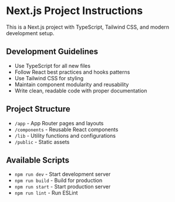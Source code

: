 <!-- Use this file to provide workspace-specific custom instructions to Copilot. For more details, visit https://code.visualstudio.com/docs/copilot/copilot-customization#_use-a-githubcopilotinstructionsmd-file -->

# Next.js Project Instructions

This is a Next.js project with TypeScript, Tailwind CSS, and modern development setup.

## Development Guidelines
- Use TypeScript for all new files
- Follow React best practices and hooks patterns
- Use Tailwind CSS for styling
- Maintain component modularity and reusability
- Write clean, readable code with proper documentation

## Project Structure
- `/app` - App Router pages and layouts
- `/components` - Reusable React components
- `/lib` - Utility functions and configurations
- `/public` - Static assets

## Available Scripts
- `npm run dev` - Start development server
- `npm run build` - Build for production
- `npm run start` - Start production server
- `npm run lint` - Run ESLint